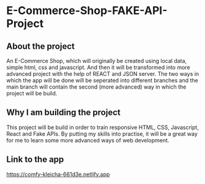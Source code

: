 # E-Commerce-Shop-FAKE-API-Project

## About the project

An E-Commerce Shop, which will originally be created using local data, simple html, css and javascript. And then it will
be transformed into more advanced project with the help of REACT and JSON server.
The two ways in which the app will be done will be seperated into different branches and the main branch will
contain the second (more advanced) way in which the project will be build.

## Why I am building the project

This project will be build in order to train responsive HTML, CSS, Javascript, React and Fake APIs.
By putting my skills into practise, it will be a great way for me to learn some more advanced ways of web development.

## Link to the app

https://comfy-kleicha-661d3e.netlify.app
